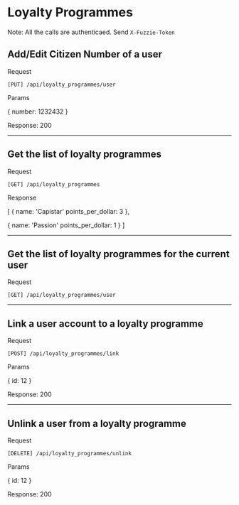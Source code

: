 Loyalty Programmes
==================

Note: All the calls are authenticaed. Send `X-Fuzzie-Token`


Add/Edit Citizen Number of a user
---------------------------------

Request

`[PUT] /api/loyalty_programmes/user`

Params


{
  number: 1232432
}


Response: 200

____________________________

Get the list of loyalty programmes
----------------------------------

Request

`[GET] /api/loyalty_programmes`

Response


[
  {
    name: 'Capistar'
    points_per_dollar: 3
  },

  {
    name: 'Passion'
    points_per_dollar: 1
  }
]



____________________________

Get the list of loyalty programmes for the current user
-------------------------------------------------------

Request

`[GET] /api/loyalty_programmes/user`

____________________________


Link a user account to a loyalty programme
------------------------------------------
Request

`[POST] /api/loyalty_programmes/link`

Params


{
  id: 12
}


Response: 200

____________________________

Unlink a user from a  loyalty programme
---------------------------------------
Request

`[DELETE] /api/loyalty_programmes/unlink`

Params


{
  id: 12
}


Response: 200
